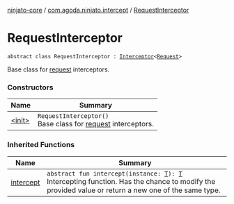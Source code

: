 [ninjato-core](../../index.md) / [com.agoda.ninjato.intercept](../index.md) / [RequestInterceptor](./index.md)

# RequestInterceptor

`abstract class RequestInterceptor : `[`Interceptor`](../-interceptor/index.md)`<`[`Request`](../../com.agoda.ninjato.http/-request/index.md)`>`

Base class for [request](../../com.agoda.ninjato.http/-request/index.md) interceptors.

### Constructors

| Name | Summary |
|---|---|
| [&lt;init&gt;](-init-.md) | `RequestInterceptor()`<br>Base class for [request](../../com.agoda.ninjato.http/-request/index.md) interceptors. |

### Inherited Functions

| Name | Summary |
|---|---|
| [intercept](../-interceptor/intercept.md) | `abstract fun intercept(instance: `[`T`](../-interceptor/index.md#T)`): `[`T`](../-interceptor/index.md#T)<br>Intercepting function. Has the chance to modify the provided value or return a new one of the same type. |
